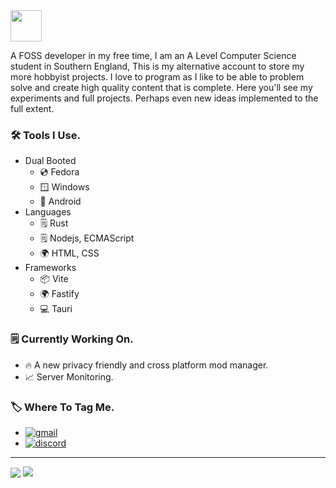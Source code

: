 <picture >
  <source
    height=50 
    srcset="https://capsule-render.vercel.app/api?type=transparent&height=50&color=8A88FF&text=👋%20Hi%2C%20I’m%20@AbsolutelyNotConspicuous.&reversal=false&animation=fadeIn&section=header&fontSize=25&fontColor=E9E9F1&fontAlign=27"
    media="(prefers-color-scheme: dark)"
  />
  <source
    height=50 
    srcset="https://capsule-render.vercel.app/api?type=transparent&height=50&color=8A88FF&text=👋%20Hi%2C%20I’m%20@AbsolutelyNotConspicuous.&reversal=false&animation=fadeIn&section=header&fontSize=25&fontColor=11111B"
    media="(prefers-color-scheme: light), (prefers-color-scheme: no-preference)"
  />
  <img height=50 src="https://capsule-render.vercel.app/api?type=transparent&height=50&color=8A88FF&text=👋%20Hi%2C%20I’m%20@AbsolutelyNotConspicuous.&reversal=false&animation=fadeIn&section=header&fontSize=25&fontColor=11111B" />
</picture>

A FOSS developer in my free time, I am an A Level Computer Science student in Southern England, This is my alternative account to store my more hobbyist projects. I love to program as I like to be able to problem solve and create high quality content that is complete. Here you'll see my experiments and full projects. Perhaps even new ideas implemented to the full extent. 

### 🛠 Tools I Use.
 - Dual Booted
   - 💿 Fedora
   - 🪟 Windows
   - 📱 Android
 - Languages
   - 🗒 Rust
   - 🗒 Nodejs, ECMAScript
   - 🌍 HTML, CSS
 - Frameworks
   - 📦 Vite
   - 🌍 Fastify
   - 💻 Tauri

### 🗒 Currently Working On.
 - 🔥 A new privacy friendly and cross platform mod manager.
 - 📈 Server Monitoring.

### 🏷 Where To Tag Me.
 - <a href='mailto:dominic.parry@hotmail.com' target="_blank"><img alt='gmail' src='https://img.shields.io/badge/Email-100000?style=flat&logo=gmail&logoColor=FFFFFF&labelColor=11111b&color=11111b'/></a>
 - <a href='https://discord.com/users/991791436662046800' target="_blank"><img alt='discord' src='https://img.shields.io/badge/Discord-100000?style=flat&logo=discord&logoColor=FFFFFF&labelColor=5865F2&color=5865F2'/></a>
---

<picture >
  <source
    align="top"
    srcset="https://github-readme-stats.vercel.app/api?username=AbsolutelyNotConspicuous&show_icons=true&theme=catppuccin_mocha&border_color=313244&border_radius=13"
    media="(prefers-color-scheme: dark)"
  />
  <source 
    align="top"
    srcset="https://github-readme-stats.vercel.app/api?username=AbsolutelyNotConspicuous&show_icons=true&theme=catppuccin_latte&border_color=ccd0da&border_radius=13"
    media="(prefers-color-scheme: light), (prefers-color-scheme: no-preference)"
  />
  <img align="center" src="https://github-readme-stats.vercel.app/api?username=AbsolutelyNotConspicuous&show_icons=true&theme=catppuccin_latte&border_color=ccd0da&border_radius=13" />
</picture>

<picture >
  <source
    align="top"
    srcset="https://github-readme-stats.vercel.app/api/top-langs/?username=AbsolutelyNotConspicuous&layout=compact&theme=catppuccin_mocha&border_color=313244&border_radius=13"
    media="(prefers-color-scheme: dark)"
  />
  <source
    align="top"
    srcset="https://github-readme-stats.vercel.app/api/top-langs/?username=AbsolutelyNotConspicuous&layout=compact&theme=catppuccin_latte&border_color=ccd0da&border_radius=13"
    media="(prefers-color-scheme: light), (prefers-color-scheme: no-preference)"
  />
  <img align="top" src="https://github-readme-stats.vercel.app/api/top-langs/?username=AbsolutelyNotConspicuous&layout=compact&theme=catppuccin_latte&border_color=ccd0da&border_radius=13" />
</picture>
